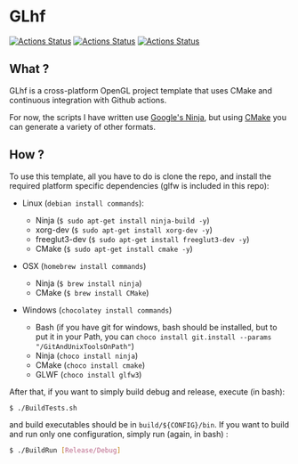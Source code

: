# GLhf
[![Actions Status](https://github.com/Ithyx/GLhf/workflows/Linux/badge.svg)](https://github.com/Ithyx/GLhf/actions?workflow=Linux)
[![Actions Status](https://github.com/Ithyx/GLhf/workflows/Windows/badge.svg)](https://github.com/Ithyx/GLhf/actions?workflow=Windows)
[![Actions Status](https://github.com/Ithyx/GLhf/workflows/OSX/badge.svg)](https://github.com/Ithyx/GLhf/actions?workflow=OSX)
## What ?
GLhf is a cross-platform OpenGL project template that uses CMake and continuous integration with Github actions.

For now, the scripts I have written use [Google's Ninja](https://ninja-build.org/), but using [CMake](https://cmake.org/) you can generate a variety of other formats.

## How ?
To use this template, all you have to do is clone the repo, and install the required platform specific dependencies (glfw is included in this repo):
* Linux 			      			(`debian install commands`):
  * Ninja           (`$ sudo apt-get install ninja-build -y`)
  * xorg-dev        (`$ sudo apt-get install xorg-dev -y`)
  * freeglut3-dev   (`$ sudo apt-get install freeglut3-dev -y`)
  * CMake           (`$ sudo apt-get install cmake -y`)

* OSX               (`homebrew install commands`)
  * Ninja           (`$ brew install ninja`)
  * CMake           (`$ brew install CMake`)
   
* Windows           (`chocolatey install commands`)
  * Bash            (if you have git for windows, bash should be installed, but to put it in your Path, you can `choco install git.install --params "/GitAndUnixToolsOnPath"`)
  * Ninja           (`choco install ninja`)
  * CMake           (`choco install cmake`)
  * GLWF            (`choco install glfw3`)

After that, if you want to simply build debug and release, execute (in bash):
```bash
$ ./BuildTests.sh
```
and build executables should be in `build/${CONFIG}/bin`.
If you want to build and run only one configuration, simply run (again, in bash) :
```bash
$ ./BuildRun [Release/Debug]
```

